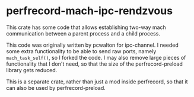 # perfrecord-mach-ipc-rendzvous

This crate has some code that allows establishing two-way mach communication between
a parent process and a child process.

This code was originally written by pcwalton for ipc-channel. I needed some extra
functionality to be able to send raw ports, namely `mach_task_self()`, so I forked
the code. I may also remove large pieces of functionality that I don't need, so
that the size of the perfrecord-preload library gets reduced.

This is a separate crate, rather than just a mod inside perfrecord, so that it can
also be used by perfrecord-preload.
